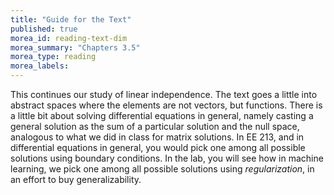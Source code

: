 ```yaml
---
title: "Guide for the Text"
published: true
morea_id: reading-text-dim
morea_summary: "Chapters 3.5"
morea_type: reading
morea_labels:
---
```


This continues our study of linear independence. The text goes a
little into abstract spaces where the elements are not vectors, but
functions. There is a little bit about solving differential equations
in general, namely casting a general solution as the sum of a
particular solution and the null space, analogous to what we did in
class for matrix solutions. In EE 213, and in differential equations
in general, you would pick one among all possible solutions
using boundary conditions. In the lab, you will see how in machine
learning, we pick one among all possible solutions using _regularization_,
in an effort to buy generalizability. 



